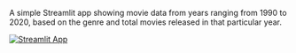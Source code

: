 A simple Streamlit app showing movie data from years ranging from 1990 to 2020, based on the genre and total movies released in that particular year. 

[![Streamlit App](https://static.streamlit.io/badges/streamlit_badge_black_white.svg)](https://movies-dataset-template.streamlit.app/)

